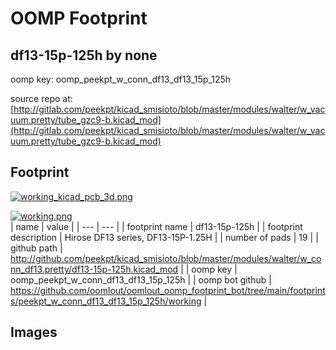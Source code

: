 # OOMP Footprint  
## df13-15p-125h  by none  
  
oomp key: oomp_peekpt_w_conn_df13_df13_15p_125h  
  
source repo at: [http://gitlab.com/peekpt/kicad_smisioto/blob/master/modules/walter/w_vacuum.pretty/tube_gzc9-b.kicad_mod](http://gitlab.com/peekpt/kicad_smisioto/blob/master/modules/walter/w_vacuum.pretty/tube_gzc9-b.kicad_mod)  
## Footprint  
  
[![working_kicad_pcb_3d.png](working_kicad_pcb_3d_600.png)](working_kicad_pcb_3d.png)  
  
[![working.png](working_600.png)](working.png)  
| name | value | 
| --- | --- | 
| footprint name | df13-15p-125h | 
| footprint description | Hirose DF13 series, DF13-15P-1.25H | 
| number of pads | 19 | 
| github path | http://github.com/peekpt/kicad_smisioto/blob/master/modules/walter/w_conn_df13.pretty/df13-15p-125h.kicad_mod | 
| oomp key | oomp_peekpt_w_conn_df13_df13_15p_125h | 
| oomp bot github | https://github.com/oomlout/oomlout_oomp_footprint_bot/tree/main/footprints/peekpt_w_conn_df13_df13_15p_125h/working | 
## Images  
